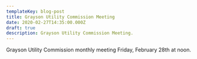 ```yaml
---
templateKey: blog-post
title: Grayson Utility Commission Meeting
date: 2020-02-27T14:35:00.000Z
draft: true
description: Grayson Utility Commission Meeting.
---
```

Grayson Utility Commission monthly meeting Friday, February 28th at noon.
